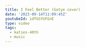 ```yaml
---
title: I Feel Better (Gotye cover)
date: '2023-09-14T11:09:45Z'
youtubeId: idTGSYUFGnE
type: video
tags:
  - katies-40th
  - music
---
```


